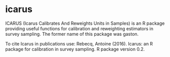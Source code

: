 # icarus
ICARUS (Icarus Calibrates And Reweights Units in Samples) is an R package providing useful functions for calibration and reweighting estimators in survey sampling. The former name of this package was gaston.

To cite Icarus in publications use: Rebecq, Antoine (2016). Icarus: an R package for calibration in survey sampling. R package version 0.2.
